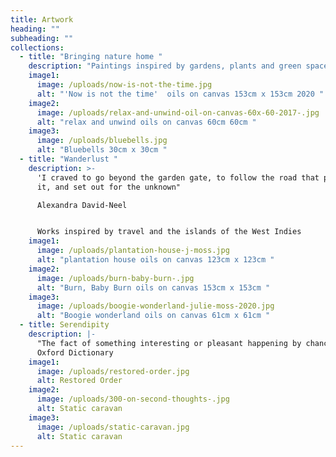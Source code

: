 ```yaml
---
title: Artwork
heading: ""
subheading: ""
collections:
  - title: "Bringing nature home "
    description: "Paintings inspired by gardens, plants and green spaces "
    image1:
      image: /uploads/now-is-not-the-time.jpg
      alt: "'Now is not the time'  oils on canvas 153cm x 153cm 2020 "
    image2:
      image: /uploads/relax-and-unwind-oil-on-canvas-60x-60-2017-.jpg
      alt: "relax and unwind oils on canvas 60cm 60cm "
    image3:
      image: /uploads/bluebells.jpg
      alt: "Bluebells 30cm x 30cm "
  - title: "Wanderlust "
    description: >-
      'I craved to go beyond the garden gate, to follow the road that passed by
      it, and set out for the unknown"

      Alexandra David-Neel  


      Works inspired by travel and the islands of the West Indies 
    image1:
      image: /uploads/plantation-house-j-moss.jpg
      alt: "plantation house oils on canvas 123cm x 123cm "
    image2:
      image: /uploads/burn-baby-burn-.jpg
      alt: "Burn, Baby Burn oils on canvas 153cm x 153cm "
    image3:
      image: /uploads/boogie-wonderland-julie-moss-2020.jpg
      alt: "Boogie wonderland oils on canvas 61cm x 61cm "
  - title: Serendipity
    description: |-
      "The fact of something interesting or pleasant happening by chance" 
      Oxford Dictionary 
    image1:
      image: /uploads/restored-order.jpg
      alt: Restored Order
    image2:
      image: /uploads/300-on-second-thoughts-.jpg
      alt: Static caravan
    image3:
      image: /uploads/static-caravan.jpg
      alt: Static caravan
---
```


